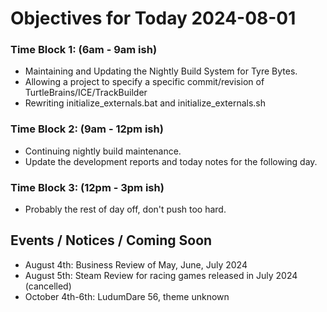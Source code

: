 # Objectives for Today 2024-08-01

### Time Block 1: (6am - 9am ish)
- Maintaining and Updating the Nightly Build System for Tyre Bytes.
- Allowing a project to specify a specific commit/revision of TurtleBrains/ICE/TrackBuilder
- Rewriting initialize_externals.bat and initialize_externals.sh

### Time Block 2: (9am - 12pm ish)
- Continuing nightly build maintenance.
- Update the development reports and today notes for the following day.

### Time Block 3: (12pm - 3pm ish)
- Probably the rest of day off, don't push too hard.

## Events / Notices / Coming Soon

- August 4th: Business Review of May, June, July 2024
- August 5th: Steam Review for racing games released in July 2024 (cancelled)
- October 4th-6th: LudumDare 56, theme unknown
